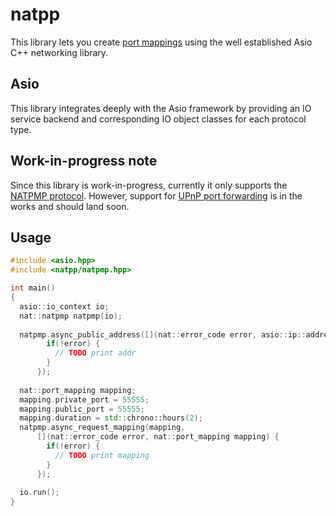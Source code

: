 # natpp

This library lets you create [port mappings](https://en.wikipedia.org/wiki/Port_forwarding) using
the well established Asio C++ networking library.

## Asio

This library integrates deeply with the Asio framework by providing an IO service backend and corresponding IO
object classes for each protocol type.

## Work-in-progress note

Since this library is work-in-progress, currently it only supports the [NATPMP protocol](https://en.wikipedia.org/wiki/NAT_Port_Mapping_Protocol).
However, support for [UPnP port forwarding](https://en.wikipedia.org/wiki/Universal_Plug_and_Play#NAT_traversal) is in the works and should land soon.

## Usage

```c++
#include <asio.hpp>
#include <natpp/natpmp.hpp>

int main()
{
  asio::io_context io;
  nat::natpmp natpmp(io);
  
  natpmp.async_public_address([](nat::error_code error, asio::ip::address addr) {
        if(!error) {
          // TODO print addr
        }
      });
      
  nat::port_mapping mapping;
  mapping.private_port = 55555;
  mapping.public_port = 55555;
  mapping.duration = std::chrono::hours(2);
  natpmp.async_request_mapping(mapping,
      [](nat::error_code error, nat::port_mapping mapping) {
        if(!error) {
          // TODO print mapping
        }
      });
      
  io.run();
}
```
